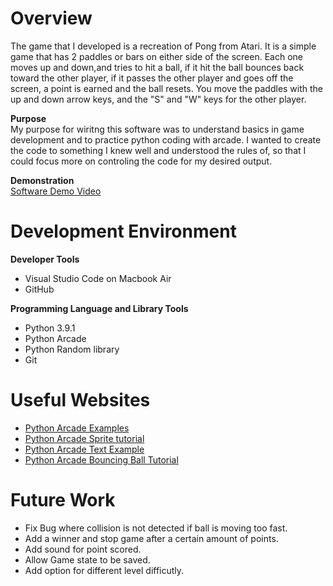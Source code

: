 # Overview

The game that I developed is a recreation of Pong from Atari. It is a simple game that has 2 paddles or bars on either side of the screen. Each one moves up and down,and tries to hit a ball, if it hit the ball bounces back toward the other player, if it passes the other player and goes off the screen, a point is earned and the ball resets. You move the paddles with the up and down arrow keys, and the "S" and "W" keys for the other player. 

**Purpose**  
My purpose for wiritng this software was to understand basics in game development and to practice python coding with arcade. I wanted to create the code to something I knew well and understood the rules of, so that I could focus more on controling the code for my desired output. 

**Demonstration**  
[Software Demo Video](http://youtube.link.goes.here)

# Development Environment

**Developer Tools**
* Visual Studio Code on Macbook Air
* GitHub

**Programming Language and Library Tools**  
* Python 3.9.1 
* Python Arcade
* Python Random library
* Git

# Useful Websites

* [Python Arcade Examples](https://arcade.academy/examples/index.html)
* [Python Arcade Sprite tutorial](https://realpython.com/arcade-python-game-framework/)
* [Python Arcade Text Example](https://stackoverflow.com/questions/61398292/how-to-change-the-content-of-text-in-an-arcade-window)
* [Python Arcade Bouncing Ball Tutorial](https://arcade.academy/examples/bouncing_balls.html#bouncing-balls)


# Future Work

* Fix Bug where collision is not detected if ball is moving too fast.
* Add a winner and stop game after a certain amount of points.
* Add sound for point scored.
* Allow Game state to be saved. 
* Add option for different level difficutly. 